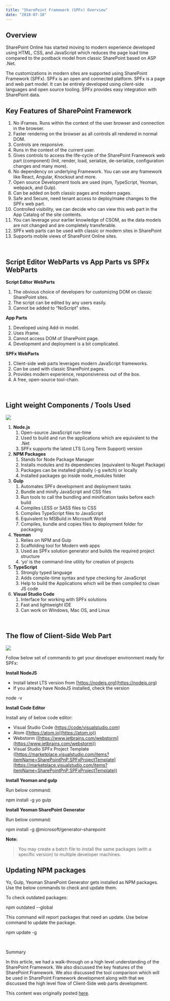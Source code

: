 ```yaml
---
title: "SharePoint Framework (SPFx) Overview"
date: "2018-07-18"
---
```


## Overview

SharePoint Online has started moving to modern experience developed using HTML, CSS, and JavaScript which reduces the page load time compared to the postback model from classic SharePoint based on ASP .Net.

The customizations in modern sites are supported using SharePoint Framework (SPFx). SPFx is an open and connected platform. SPFx is a page and web part model. It can be entirely developed using client-side languages and open source tooling. SPFx provides easy integration with SharePoint data.

## Key Features of SharePoint Framework

1. No iFrames. Runs within the context of the user browser and connection in the browser.
2. Faster rendering on the browser as all controls all rendered in normal DOM.
3. Controls are responsive.
4. Runs in the context of the current user.
5. Gives controls to access the life-cycle of the SharePoint Framework web part (component) (Init, render, load, serialize, de-serialize, configuration changes and many more).
6. No dependency on underlying Framework. You can use any framework like React, Angular, Knockout and more.
7. Open source Development tools are used (npm, TypeScript, Yeoman, webpack, and Gulp).
8. Can be added on both classic pages and modern pages.
9. Safe and Secure, need tenant access to deploy/make changes to the SPFx web part.
10. Controlled visibility, we can decide who can view this web part in the App Catalog of the site contents.
11. You can leverage your earlier knowledge of CSOM, as the data models are not changed and are completely transferable.
12. SPFx web parts can be used with classic or modern sites in SharePoint
13. Supports mobile views of SharePoint Online sites.

 

## Script Editor WebParts vs App Parts vs SPFx WebParts

**Script Editor WebParts**

1. The obvious choice of developers for customizing DOM on classic SharePoint sites.
2. The script can be edited by any users easily.
3. Cannot be added to “NoScript” sites.

**App Parts**

1. Developed using Add-in model.
2. Uses iframe.
3. Cannot access DOM of SharePoint page.
4. Development and deployment is a bit complicated.

**SPFx WebParts**

1. Client-side web parts leverages modern JavaScript frameworks.
2. Can be used with classic SharePoint pages.
3. Provides modern experience, responsiveness out of the box.
4. A free, open-source tool-chain.

 

## Light weight Components / Tools Used

![](https://nanddeepnachanblogs.com/wp-content/uploads/2020/03/word-image.png)

1. **Node.js**
    1. Open-source JavaScript run-time
    2. Used to build and run the applications which are equivalent to the .Net
    3. SPFx supports the latest LTS (Long Term Support) version
2. **NPM Packages**
    1. Stands for Node Package Manager
    2. Installs modules and its dependencies (equivalent to Nuget Package)
    3. Packages can be installed globally (-g switch) or locally
    4. Installed packages go inside node\_modules folder
3. **Gulp**
    1. Automates SPFx development and deployment tasks
    2. Bundle and minify JavaScript and CSS files
    3. Run tools to call the bundling and minification tasks before each build
    4. Compiles LESS or SASS files to CSS
    5. Compiles TypeScript files to JavaScript
    6. Equivalent to MSBuild in Microsoft World
    7. Compiles, bundle and copies files to deployment folder for packaging
4. **Yeoman**
    1. Relies on NPM and Gulp
    2. Scaffolding tool for Modern web apps
    3. Used as SPFx solution generator and builds the required project structure
    4. ‘yo’ is the command-line utility for creation of projects
5. **TypeScript**
    1. Strongly typed language
    2. Adds compile-time syntax and type checking for JavaScript
    3. Help to build the Applications which will be then compiled to clean JS code
6. **Visual Studio Code**
    1. Interface for working with SPFx solutions
    2. Fast and lightweight IDE
    3. Can work on Windows, Mac OS, and Linux

 

## The flow of Client-Side Web Part

![](https://nanddeepnachanblogs.com/wp-content/uploads/2020/03/word-image-1.png)

Follow below set of commands to get your developer environment ready for SPFx:

**Install NodeJS**

- Install latest LTS version from [https://nodejs.org](https://nodejs.org)
- If you already have NodeJS installed, check the version

node -v

**Install Code Editor**

Install any of below code editor:

- Visual Studio Code ([https://code/visualstudio.com](https://code/visualstudio.com))
- Atom ([https://atom.io](https://atom.io))
- Webstorm ([https://www.jetbrains.com/webstorm](https://www.jetbrains.com/webstorm))
- Visual Studio SPFx Project Template ([https://marketplace.visualstudio.com/items?itemName=SharePointPnP.SPFxProjectTemplate](https://marketplace.visualstudio.com/items?itemName=SharePointPnP.SPFxProjectTemplate))

**Install Yeoman and gulp**

Run below command:

npm install -g yo gulp

**Install Yeoman SharePoint Generator**

Run below command:

npm install -g @microsoft/generator-sharepoint

**Note:**

> You may create a batch file to install the same packages (with a specific version) to multiple developer machines.

## Updating NPM packages

Yo, Gulp, Yeoman SharePoint Generator gets installed as NPM packages. Use the below commands to check and update them.

To check outdated packages:

npm outdated --global

This command will report packages that need an update. Use below command to update the package.

npm update -g <package-name>

 

Summary

In this article, we had a walk-through on a high level understanding of the SharePoint Framework. We also discussed the key features of the SharePoint Framework. We also discussed the tool comparison which will be used in SharePoint Framework development along with that we discussed the high level flow of Client-Side web parts development.

This content was originally posted [here](https://www.c-sharpcorner.com/article/spfx-part-1-sharepoint-framework-spfx-overview/).
